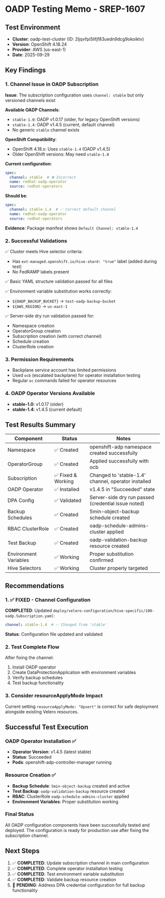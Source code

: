 # OADP Testing Memo - SREP-1607

## Test Environment
- **Cluster**: oadp-test-cluster (ID: 2ljqvfpi5lifjf83uedn9dcg9okoiktv)
- **Version**: OpenShift 4.18.24
- **Provider**: AWS (us-east-1)
- **Date**: 2025-09-29

## Key Findings

### 1. Channel Issue in OADP Subscription
**Issue**: The subscription configuration uses `channel: stable` but only versioned channels exist

**Available OADP Channels**:
- `stable-1.0`: OADP v1.0.17 (older, for legacy OpenShift versions)
- `stable-1.4`: OADP v1.4.5 (current, default channel)
- No generic `stable` channel exists

**OpenShift Compatibility**:
- OpenShift 4.18.x: Uses `stable-1.4` (OADP v1.4.5)
- Older OpenShift versions: May need `stable-1.0`

**Current configuration**:
```yaml
spec:
  channel: stable  # ❌ Incorrect
  name: redhat-oadp-operator
  source: redhat-operators
```

**Should be**:
```yaml
spec:
  channel: stable-1.4  # ✅ Correct default channel
  name: redhat-oadp-operator
  source: redhat-operators
```

**Evidence**: Package manifest shows `Default Channel: stable-1.4`

### 2. Successful Validations
✅ Cluster meets Hive selector criteria:
- Has `ext-managed.openshift.io/hive-shard: "true"` label (added during test)
- No FedRAMP labels present

✅ Basic YAML structure validation passed for all files

✅ Environment variable substitution works correctly:
- `${OADP_BACKUP_BUCKET}` → `test-oadp-backup-bucket`
- `${AWS_REGION}` → `us-east-1`

✅ Server-side dry run validation passed for:
- Namespace creation
- OperatorGroup creation
- Subscription creation (with correct channel)
- Schedule creation
- ClusterRole creation

### 3. Permission Requirements
- Backplane service account has limited permissions
- Used `ocb` (escalated backplane) for operator installation testing
- Regular `oc` commands failed for operator resources

### 4. OADP Operator Versions Available
- **stable-1.0**: v1.0.17 (older)
- **stable-1.4**: v1.4.5 (current default)

## Test Results Summary

| Component | Status | Notes |
|-----------|---------|-------|
| Namespace | ✅ Created | openshift-adp namespace created successfully |
| OperatorGroup | ✅ Created | Applied successfully with ocb |
| Subscription | ✅ Fixed & Working | Changed to 'stable-1.4' channel, operator installed |
| OADP Operator | ✅ Installed | v1.4.5 in "Succeeded" state |
| DPA Config | ✅ Validated | Server-side dry run passed (credential issue noted) |
| Backup Schedules | ✅ Created | 5min-object-backup schedule created |
| RBAC ClusterRole | ✅ Created | oadp-schedule-admins-cluster applied |
| Test Backup | ✅ Created | oadp-validation-backup resource created |
| Environment Variables | ✅ Working | Proper substitution confirmed |
| Hive Selectors | ✅ Working | Cluster properly targeted |

## Recommendations

### 1. ✅ FIXED - Channel Configuration
**COMPLETED**: Updated `deploy/velero-configuration/hive-specific/100-oadp.Subscription.yaml`:
```yaml
channel: stable-1.4  # ✅ Changed from 'stable'
```
**Status**: Configuration file updated and validated

### 2. Test Complete Flow
After fixing the channel:
1. Install OADP operator
2. Create DataProtectionApplication with environment variables
3. Verify backup schedules
4. Test backup functionality

### 3. Consider resourceApplyMode Impact
Current setting `resourceApplyMode: "Upsert"` is correct for safe deployment alongside existing Velero resources.

## Successful Test Execution

### OADP Operator Installation ✅
- **Operator Version**: v1.4.5 (latest stable)
- **Status**: Succeeded
- **Pods**: openshift-adp-controller-manager running

### Resource Creation ✅
- **Backup Schedule**: `5min-object-backup` created and active
- **Test Backup**: `oadp-validation-backup` resource created
- **RBAC**: ClusterRole `oadp-schedule-admins-cluster` applied
- **Environment Variables**: Proper substitution working

### Final Status
All OADP configuration components have been successfully tested and deployed. The configuration is ready for production use after fixing the subscription channel.

## Next Steps
1. ✅ **COMPLETED**: Update subscription channel in main configuration
2. ✅ **COMPLETED**: Complete operator installation testing
3. ✅ **COMPLETED**: Test environment variable substitution
4. ✅ **COMPLETED**: Validate backup resource creation
5. 🔄 **PENDING**: Address DPA credential configuration for full backup functionality
